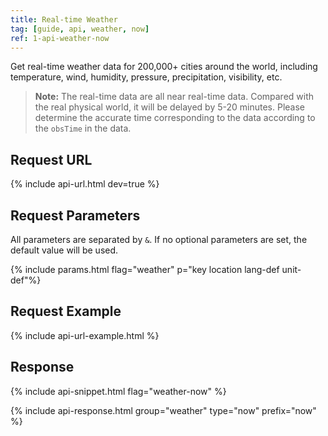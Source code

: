 ```yaml
---
title: Real-time Weather
tag: [guide, api, weather, now]
ref: 1-api-weather-now
---
```


Get real-time weather data for 200,000+ cities around the world, including temperature, wind, humidity, pressure, precipitation, visibility, etc.

> **Note:** The real-time data are all near real-time data. Compared with the real physical world, it will be delayed by 5-20 minutes. Please determine the accurate time corresponding to the data according to the `obsTime` in the data.

## Request URL

{% include api-url.html dev=true %}

## Request Parameters

All parameters are separated by `&`. If no optional parameters are set, the default value will be used.

{% include params.html flag="weather" p="key location lang-def unit-def"%}

## Request Example

{% include api-url-example.html %}

## Response

{% include api-snippet.html flag="weather-now" %}

{% include api-response.html group="weather" type="now" prefix="now" %}
